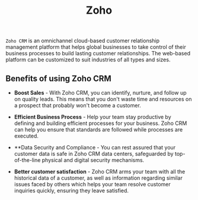 ﻿---
title: "Zoho"
description: "Brief introduction to Zoho."
keywords: "zoho, benefits of zoho"
toc: false
tag: developers
category: "Connectors"
menus: 
    applicationconnector:
        title: "Zoho"
        weight: 2
        icon: fa fa-file-word-o
        identifier: zohosolution
---

`Zoho CRM` is an omnichannel cloud-based customer relationship management platform that helps global businesses to take 
control of their business processes to build lasting customer relationships. The web-based platform can be customized to 
suit industries of all types and sizes.   

## Benefits of using Zoho CRM

- **Boost Sales** - With Zoho CRM, you can identify, nurture, and follow up on quality leads. This means that you don't 
waste time and resources on a prospect that probably won't become a customer.

- **Efficient Business Process** - Help your team stay productive by defining and building efficient processes for your business. 
Zoho CRM can help you ensure that standards are followed while processes are executed.  

- **Data Security and Compliance - You can rest assured that your customer data is safe in Zoho CRM data centers, 
safeguarded by top-of-the-line physical and digital security mechanisms.  

- **Better customer satisfaction** - Zoho CRM arms your team with all the historical data of a customer, as well as 
information regarding similar issues faced by others which helps your team resolve customer inquiries quickly, 
ensuring they leave satisfied.   


